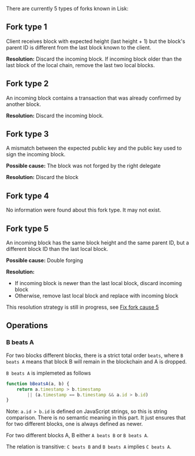 There are currently 5 types of forks known in Lisk:

## Fork type 1

Client receives block with expected height (last height + 1) but the
block's parent ID is different from the last block known to the client.

**Resolution:** Discard the incoming block. If incoming block older than the last block of the local chain,
remove the last two local blocks.

## Fork type 2

An incoming block contains a transaction that was already confirmed by
another block.

**Resolution:** Discard the incoming block.

## Fork type 3

A mismatch between the expected public key and the public key used to sign
the incoming block.

**Possible cause:** The block was not forged by the right delegate

**Resolution:** Discard the block

## Fork type 4

No information were found about this fork type. It may not exist.

## Fork type 5

An incoming block has the same block height and the same parent ID, but a
different block ID than the last local block.

**Possible cause:** Double forging

**Resolution:**

* If incoming block is newer than the last local block, discard incoming block
* Otherwise, remove last local block and replace with incoming block

This resolution strategy is still in progress, see
[Fix fork cause 5](https://github.com/LiskHQ/lisk/issues/402)

## Operations

### B beats A

For two blocks different blocks, there is a strict total order `beats`,
where `B beats A` means that block B will remain in the blockchain
and A is dropped.

`B beats A` is implemeted as follows

```javascript
function bBeatsA(a, b) {
    return a.timestamp > b.timestamp
        || (a.timestamp == b.timestamp && a.id > b.id)
}
```

Note: `a.id > b.id` is defined on JavaScript strings, so this is
string comparison. There is no semantic meaning in this part. It just
ensures that for two different blocks, one is always defined as newer.

For two different blocks A, B either `A beats B` or `B beats A`.

The relation is transitive: `C beats B` and `B beats A` implies `C beats A`.
